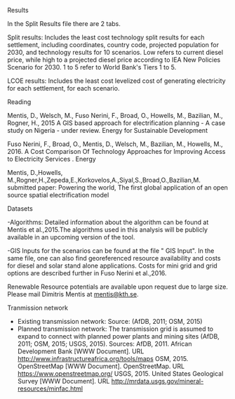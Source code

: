 Results

In the Split Results file there are 2 tabs. 

Split results: Includes the least cost technology split results for each settlement, including coordinates, country code, projected population for 2030, and technology results for 10 scenarios. Low refers to current diesel price, while high to a projected diesel price according to IEA New Policies Scenario for 2030. 1 to 5 refer to World Bank's Tiers 1 to 5. 

LCOE results: Includes the least cost levelized cost of generating electricity for each settlement, for each scenario. 


Reading

Mentis, D., Welsch, M., Fuso Nerini, F., Broad, O., Howells, M., Bazilian, M., Rogner, H., 2015 A GIS based approach for electrification planning - A case study on Nigeria - under review. Energy for Sustainable Development

Fuso Nerini, F., Broad, O., Mentis, D., Welsch, M., Bazilian, M., Howells, M., 2016. A Cost Comparison Of Technology Approaches for Improving Access to Electricity Services . Energy

Mentis, D.,Howells, M.,Rogner,H.,Zepeda,E.,Korkovelos,A.,Siyal,S.,Broad,O.,Bazilian,M. submitted paper: Powering the world, The first global application of an open source spatial electrification model

Datasets

-Algorithms: Detailed information about the algorithm can be found at Mentis et al.,2015.The algorithms used in this analysis will be publicly available in an upcoming version of the tool.  

-GIS Inputs for the scenarios can be found at the file " GIS Input". In the same file, one can also find georeferenced resource availability and costs for diesel and solar stand alone applications. Costs for mini grid and grid options are described further in Fuso Nerini et al.,2016. 

Renewable Resource potentials are available upon request due to large size. Please mail Dimitris Mentis at mentis@kth.se.

Tranmission network

- Existing transmission network: Source: (AfDB, 2011; OSM, 2015) 
- Planned transmission network: The transmission grid is assumed to expand to connect with planned power plants and mining sites (AfDB, 2011; OSM, 2015; USGS, 2015). 
Sources:
AfDB, 2011. African Development Bank [WWW Document]. URL http://www.infrastructureafrica.org/tools/maps 
OSM, 2015. OpenStreetMap [WWW Document]. OpenStreetMap. URL https://www.openstreetmap.org/
USGS, 2015. United States Geological Survey [WWW Document]. URL http://mrdata.usgs.gov/mineral-resources/minfac.html